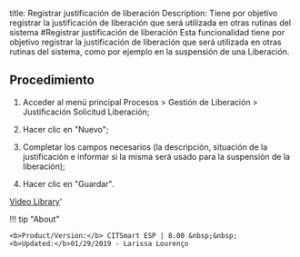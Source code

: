 title: Registrar justificación de liberación
Description: Tiene por objetivo registrar la justificación de liberación que será utilizada en otras rutinas del sistema 
#Registrar justificación de liberación
Esta funcionalidad tiene por objetivo registrar la justificación de liberación que será utilizada en otras rutinas del sistema, como por ejemplo en la suspensión de una Liberación.

Procedimiento
-------------

1.  Acceder al menú principal Procesos \> Gestión de Liberación \> Justificación
    Solicitud Liberación;

2.  Hacer clic en "Nuevo";

3.  Completar los campos necesarios (la descripción, situación de la
    justificación e informar si la misma será usado para la suspensión de la
    liberación);

4.  Hacer clic en "Guardar".

<i class='fa fa-youtube-play  fa-2x' style='color:#97ce17;vertical-align: middle;'> </i> [Video Library](https://www.youtube.com/playlist?list=PLB5qK2uzf2RPdiRF4nIuCkAvXedNFV-af)'

!!! tip "About"

    <b>Product/Version:</b> CITSmart ESP | 8.00 &nbsp;&nbsp;
    <b>Updated:</b>01/29/2019 - Larissa Lourenço

